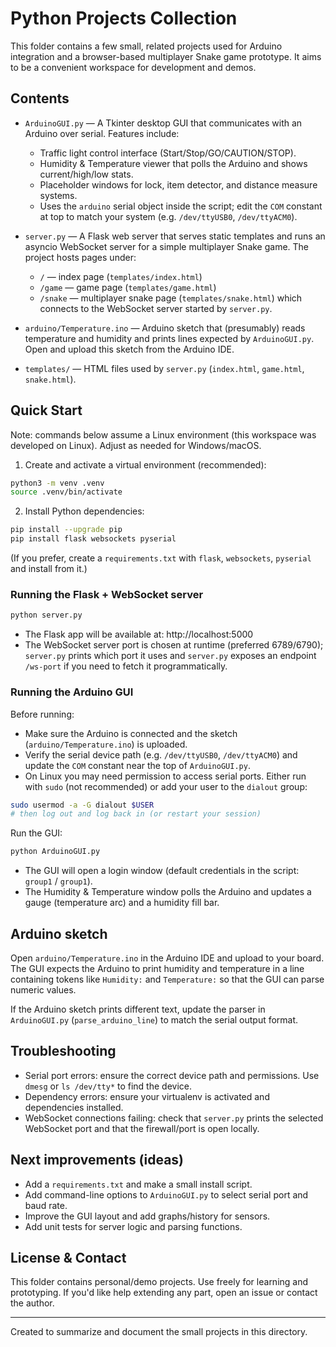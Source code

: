 # Python Projects Collection

This folder contains a few small, related projects used for Arduino integration and a browser-based multiplayer Snake game prototype. It aims to be a convenient workspace for development and demos.

## Contents

- `ArduinoGUI.py` — A Tkinter desktop GUI that communicates with an Arduino over serial. Features include:

  - Traffic light control interface (Start/Stop/GO/CAUTION/STOP).
  - Humidity & Temperature viewer that polls the Arduino and shows current/high/low stats.
  - Placeholder windows for lock, item detector, and distance measure systems.
  - Uses the `arduino` serial object inside the script; edit the `COM` constant at top to match your system (e.g. `/dev/ttyUSB0`, `/dev/ttyACM0`).

- `server.py` — A Flask web server that serves static templates and runs an asyncio WebSocket server for a simple multiplayer Snake game. The project hosts pages under:

  - `/` — index page (`templates/index.html`)
  - `/game` — game page (`templates/game.html`)
  - `/snake` — multiplayer snake page (`templates/snake.html`) which connects to the WebSocket server started by `server.py`.

- `arduino/Temperature.ino` — Arduino sketch that (presumably) reads temperature and humidity and prints lines expected by `ArduinoGUI.py`. Open and upload this sketch from the Arduino IDE.

- `templates/` — HTML files used by `server.py` (`index.html`, `game.html`, `snake.html`).

## Quick Start

Note: commands below assume a Linux environment (this workspace was developed on Linux). Adjust as needed for Windows/macOS.

1. Create and activate a virtual environment (recommended):

```bash
python3 -m venv .venv
source .venv/bin/activate
```

2. Install Python dependencies:

```bash
pip install --upgrade pip
pip install flask websockets pyserial
```

(If you prefer, create a `requirements.txt` with `flask`, `websockets`, `pyserial` and install from it.)

### Running the Flask + WebSocket server

```bash
python server.py
```

- The Flask app will be available at: http://localhost:5000
- The WebSocket server port is chosen at runtime (preferred 6789/6790); `server.py` prints which port it uses and `server.py` exposes an endpoint `/ws-port` if you need to fetch it programmatically.

### Running the Arduino GUI

Before running:

- Make sure the Arduino is connected and the sketch (`arduino/Temperature.ino`) is uploaded.
- Verify the serial device path (e.g. `/dev/ttyUSB0`, `/dev/ttyACM0`) and update the `COM` constant near the top of `ArduinoGUI.py`.
- On Linux you may need permission to access serial ports. Either run with `sudo` (not recommended) or add your user to the `dialout` group:

```bash
sudo usermod -a -G dialout $USER
# then log out and log back in (or restart your session)
```

Run the GUI:

```bash
python ArduinoGUI.py
```

- The GUI will open a login window (default credentials in the script: `group1` / `group1`).
- The Humidity & Temperature window polls the Arduino and updates a gauge (temperature arc) and a humidity fill bar.

## Arduino sketch

Open `arduino/Temperature.ino` in the Arduino IDE and upload to your board. The GUI expects the Arduino to print humidity and temperature in a line containing tokens like `Humidity:` and `Temperature:` so that the GUI can parse numeric values.

If the Arduino sketch prints different text, update the parser in `ArduinoGUI.py` (`parse_arduino_line`) to match the serial output format.

## Troubleshooting

- Serial port errors: ensure the correct device path and permissions. Use `dmesg` or `ls /dev/tty*` to find the device.
- Dependency errors: ensure your virtualenv is activated and dependencies installed.
- WebSocket connections failing: check that `server.py` prints the selected WebSocket port and that the firewall/port is open locally.

## Next improvements (ideas)

- Add a `requirements.txt` and make a small install script.
- Add command-line options to `ArduinoGUI.py` to select serial port and baud rate.
- Improve the GUI layout and add graphs/history for sensors.
- Add unit tests for server logic and parsing functions.

## License & Contact

This folder contains personal/demo projects. Use freely for learning and prototyping. If you'd like help extending any part, open an issue or contact the author.

---

Created to summarize and document the small projects in this directory.
